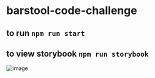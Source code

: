 # barstool-code-challenge

## to run `npm run start`

## to view storybook `npm run storybook`

![image](https://user-images.githubusercontent.com/14073239/109238685-fcd21b00-77a1-11eb-9084-3ae2a2ffe4e9.png)
